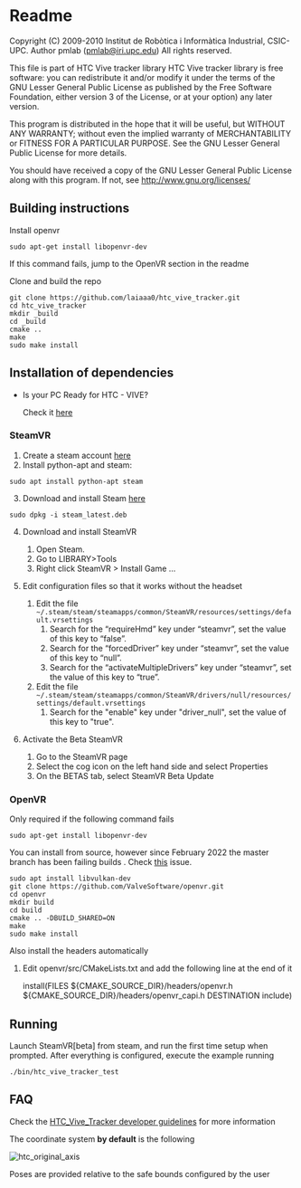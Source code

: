 # Readme

Copyright (C) 2009-2010 Institut de Robòtica i Informàtica Industrial, CSIC-UPC.
Author pmlab (pmlab@iri.upc.edu)
All rights reserved.

This file is part of HTC Vive tracker library
HTC Vive tracker library is free software: you can redistribute it and/or modify
it under the terms of the GNU Lesser General Public License as published by
the Free Software Foundation, either version 3 of the License, or
at your option) any later version.

This program is distributed in the hope that it will be useful,
but WITHOUT ANY WARRANTY; without even the implied warranty of
MERCHANTABILITY or FITNESS FOR A PARTICULAR PURPOSE.  See the
GNU Lesser General Public License for more details.

You should have received a copy of the GNU Lesser General Public License
along with this program.  If not, see <http://www.gnu.org/licenses/>


## Building instructions

Install openvr
```
sudo apt-get install libopenvr-dev
```
If this command fails, jump to the OpenVR section in the readme


Clone and build the repo

```
git clone https://github.com/laiaaa0/htc_vive_tracker.git
cd htc_vive_tracker
mkdir _build
cd _build
cmake ..
make
sudo make install
```

## Installation of dependencies

* Is your PC Ready for HTC - VIVE? 

    Check it [here](https://www.vive.com/us/ready/)


### SteamVR


1. Create a steam account [here](https://store.steampowered.com/join/?)
2. Install python-apt and steam:
```
sudo apt install python-apt steam
```
3. Download and install Steam [here](https://store.steampowered.com/about/)
```
sudo dpkg -i steam_latest.deb
```
4. Download and install SteamVR

    1. Open Steam.
    2. Go to LIBRARY>Tools
    3. Right click SteamVR > Install Game ...
    
5. Edit configuration files so that it works without the headset

    1. Edit the file ``` ~/.steam/steam/steamapps/common/SteamVR/resources/settings/default.vrsettings ``` 
        1. Search for the “requireHmd” key under “steamvr”, set the value of this key to “false”.
        2. Search for the “forcedDriver” key under “steamvr”, set the value of this key to “null”.
        3. Search for the “activateMultipleDrivers” key under “steamvr”, set the value of this key to “true”.
    2. Edit the file ``` ~/.steam/steam/steamapps/common/SteamVR/drivers/null/resources/settings/default.vrsettings```
        1. Search for the "enable" key under "driver_null", set the value of this key to "true".
        
6. Activate the Beta SteamVR

    1. Go to the SteamVR page
    2. Select the cog icon on the left hand side and select Properties
    3. On the BETAS tab, select SteamVR Beta Update

### OpenVR

Only required if the following command fails

```
sudo apt-get install libopenvr-dev
```

You can install from source, however since February 2022 the master branch has been failing builds . Check [this](https://github.com/ValveSoftware/openvr/issues/1642) issue.
```
sudo apt install libvulkan-dev
git clone https://github.com/ValveSoftware/openvr.git
cd openvr
mkdir build
cd build
cmake .. -DBUILD_SHARED=ON
make
sudo make install
```


Also install the headers automatically

1. Edit openvr/src/CMakeLists.txt and add the following line at the end of it

    install(FILES ${CMAKE_SOURCE_DIR}/headers/openvr.h ${CMAKE_SOURCE_DIR}/headers/openvr_capi.h DESTINATION include)


## Running

Launch SteamVR[beta] from steam, and run the first time setup when prompted.
After everything is configured, execute the example running

```
./bin/htc_vive_tracker_test
```


## FAQ

Check the [HTC_Vive_Tracker developer guidelines](https://dl.vive.com/Tracker/Guideline/HTC_Vive_Tracker(2018)_Developer+Guidelines_v1.0.pdf) for more information 

The coordinate system **by default** is the following 


![htc_original_axis](https://raw.githubusercontent.com/laiaaa0/htc_vive_tracker/master/htc_original_axis.png)

 Poses are provided relative to the safe bounds configured by the user

